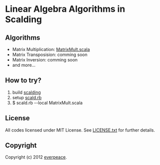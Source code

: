# Linear Algebra Algorithms in Scalding

## Algorithms

- Matrix Multiplication: [MatrixMult.scala](https://github.com/everpeace/scaldingla/blob/master/MatrixMult.scal://github.com/everpeace/scaldingla/blob/master/MatrixMult.scala)
- Matrix Transposision: comming soon
- Matrix Inversion: comming soon
- and more...

## How to try?

1. build [scalding](https://github.com/twitter/Scalding)
2. setup [scald.rb](https://github.com/twitter/scalding/wiki/Getting-Started)
3. $ scald.rb --local MatrixMult.scala

## License

All codes licensed under MIT License. See [LICENSE.txt](https://github.com/everpeace/scaladingla/blob/master/LICENCE.txt) for further details.

## Copyright

Copyright (c) 2012 [everpeace](http://twitter.com/everpeace).

